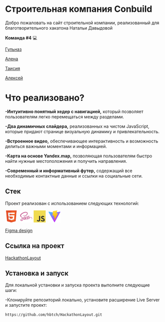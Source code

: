# Строительная компания Conbuild

Добро пожаловать на сайт строительной компании, реализованный для благотворительного хакатона Натальи Давыдовой

**Команда #4** :computer:

[Гульназ](https://github.com/hbtch)

[Алена](https://github.com/radomskaia)

[Таисия](https://github.com/TaisNch)

[Алексей](https://github.com/AlekseyZher)

# Что реализовано? 

**-Интуитивно понятный хедер с навигацией,** который позволяет пользователям легко перемещаться между разделами.

**-Два динамичных слайдера,** реализованных на чистом JavaScript, которые придают странице визуальную динамику и привлекательность.

**-Встроенное видео,** обеспечивающее интерактивность и возможность делиться важными моментами и информацией.

**-Карта на основе Yandex.map,** позволяющая пользователям быстро найти нужные местоположения и получить направления.

**-Современный и информативный футер,** содержащий все необходимые контактные данные и ссылки на социальные сети.

## Стек

Проект реализован с использованием следующих технологий:

<div>
    <img src="https://github.com/devicons/devicon/blob/master/icons/html5/html5-original.svg" title="HTML5" alt="HTML" width="40" height="40"/>&nbsp;
    <img src="https://raw.githubusercontent.com/devicons/devicon/master/icons/sass/sass-original.svg" alt="sass" width="40" height="40"/>
    <img src="https://github.com/devicons/devicon/blob/master/icons/javascript/javascript-original.svg" title="JavaScript" alt="JavaScript" width="40" height="40"/>&nbsp;
    <img src="https://github.com/devicons/devicon/blob/master/icons/vitejs/vitejs-original.svg" title="vitejs" alt="vitejs" width="40" height="40"/>&nbsp;
</div>

[Figma design](https://www.figma.com/design/xQeRhxFMgHJ1aqcvFNNoyV/Conbuild_With_Out_Products?node-id=0-1&node-type=canvas&t=1MojwFEFzKubailV-0)

## Ссылка на проект

[HackathonLayout]()

## Установка и запуск

Для локальной установки и запуска проекта выполните следующие шаги:

-Клонируйте репозиторий локально, установите расширение Live Server и запустите проект:

```bash
https://github.com/hbtch/HackathonLayout.git
